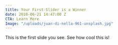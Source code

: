 ```yaml
---
title: Your First Slider is a Winner
date: 2018-06-21 14:47:00 Z
CTA: Learn More
Image: "/uploads/juan-di-nella-961-unsplash.jpg"
---
```


This is the first slide you see. See how cool this is! 